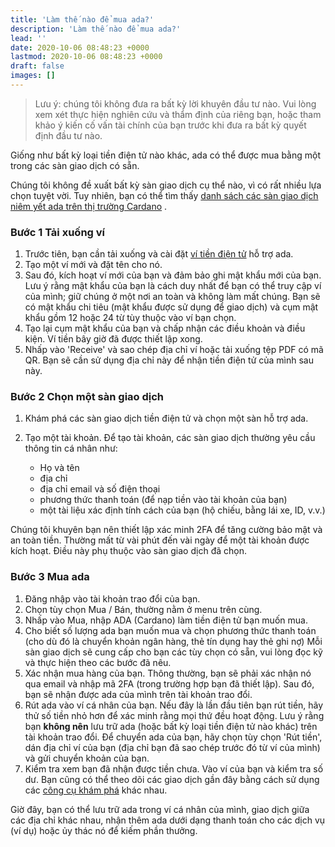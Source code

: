 ```yaml
---
title: 'Làm thế nào để mua ada?'
description: 'Làm thế nào để mua ada?'
lead: ''
date: 2020-10-06 08:48:23 +0000
lastmod: 2020-10-06 08:48:23 +0000
draft: false
images: []
---
```


> Lưu ý: chúng tôi không đưa ra bất kỳ lời khuyên đầu tư nào. Vui lòng xem xét thực hiện nghiên cứu và thẩm định của riêng bạn, hoặc tham khảo ý kiến cố vấn tài chính của bạn trước khi đưa ra bất kỳ quyết định đầu tư nào.

Giống như bất kỳ loại tiền điện tử nào khác, ada có thể được mua bằng một trong các sàn giao dịch có sẵn.

Chúng tôi không đề xuất bất kỳ sàn giao dịch cụ thể nào, vì có rất nhiều lựa chọn tuyệt vời. Tuy nhiên, bạn có thể tìm thấy [danh sách các sàn giao dịch niêm yết ada trên thị trường Cardano](https://coinmarketcap.com/currencies/cardano/markets/) .

### Bước 1 Tải xuống ví

1. Trước tiên, bạn cần tải xuống và cài đặt [ví tiền điện tử](https://docs.cardano.org/new-to-cardano/types-of-wallets#wheretostoreada) hỗ trợ ada.
2. Tạo một ví mới và đặt tên cho nó.
3. Sau đó, kích hoạt ví mới của bạn và đảm bảo ghi mật khẩu mới của bạn. Lưu ý rằng mật khẩu của bạn là cách duy nhất để bạn có thể truy cập ví của mình; giữ chúng ở một nơi an toàn và không làm mất chúng. Bạn sẽ có mật khẩu chi tiêu (mật khẩu được sử dụng để giao dịch) và cụm mật khẩu gồm 12 hoặc 24 từ tùy thuộc vào ví bạn chọn.
4. Tạo lại cụm mật khẩu của bạn và chấp nhận các điều khoản và điều kiện. Ví tiền bây giờ đã được thiết lập xong.
5. Nhấp vào 'Receive' và sao chép địa chỉ ví hoặc tải xuống tệp PDF có mã QR. Bạn sẽ cần sử dụng địa chỉ này để nhận tiền điện tử của mình sau này.

### Bước 2 Chọn một sàn giao dịch

1. Khám phá các sàn giao dịch tiền điện tử và chọn một sàn hỗ trợ ada.

2. Tạo một tài khoản. Để tạo tài khoản, các sàn giao dịch thường yêu cầu thông tin cá nhân như:

    - Họ và tên
    - địa chỉ
    - địa chỉ email và số điện thoại
    - phương thức thanh toán (để nạp tiền vào tài khoản của bạn)
    - một tài liệu xác định tính cách của bạn (hộ chiếu, bằng lái xe, ID, v.v.)

Chúng tôi khuyên bạn nên thiết lập xác minh 2FA để tăng cường bảo mật và an toàn tiền. Thường mất từ vài phút đến vài ngày để một tài khoản được kích hoạt. Điều này phụ thuộc vào sàn giao dịch đã chọn.

### Bước 3 Mua ada

1. Đăng nhập vào tài khoản trao đổi của bạn.
2. Chọn tùy chọn Mua / Bán, thường nằm ở menu trên cùng.
3. Nhấp vào Mua, nhập ADA (Cardano) làm tiền điện tử bạn muốn mua.
4. Cho biết số lượng ada bạn muốn mua và chọn phương thức thanh toán (cho dù đó là chuyển khoản ngân hàng, thẻ tín dụng hay thẻ ghi nợ) Mỗi sàn giao dịch sẽ cung cấp cho bạn các tùy chọn có sẵn, vui lòng đọc kỹ và thực hiện theo các bước đã nêu.
5. Xác nhận mua hàng của bạn. Thông thường, bạn sẽ phải xác nhận nó qua email và nhập mã 2FA (trong trường hợp bạn đã thiết lập). Sau đó, bạn sẽ nhận được ada của mình trên tài khoản trao đổi.
6. Rút ada vào ví cá nhân của bạn. Nếu đây là lần đầu tiên bạn rút tiền, hãy thử số tiền nhỏ hơn để xác minh rằng mọi thứ đều hoạt động. Lưu ý rằng bạn **không nên** lưu trữ ada (hoặc bất kỳ loại tiền điện tử nào khác) trên tài khoản trao đổi. Để chuyển ada của bạn, hãy chọn tùy chọn 'Rút tiền', dán địa chỉ ví của bạn (địa chỉ bạn đã sao chép trước đó từ ví của mình) và gửi chuyển khoản của bạn.
7. Kiểm tra xem bạn đã nhận được tiền chưa. Vào ví của bạn và kiểm tra số dư. Bạn cũng có thể theo dõi các giao dịch gần đây bằng cách sử dụng các [công cụ khám phá](https://docs.cardano.org/new-to-cardano/cardano-tracking-tools) khác nhau.

Giờ đây, bạn có thể lưu trữ ada trong ví cá nhân của mình, giao dịch giữa các địa chỉ khác nhau, nhận thêm ada dưới dạng thanh toán cho các dịch vụ (ví dụ) hoặc ủy thác nó để kiếm phần thưởng.
